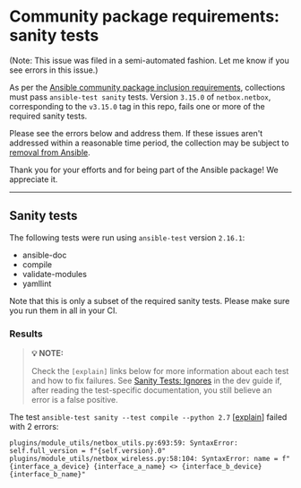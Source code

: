 # Community package requirements: sanity tests

(Note: This issue was filed in a semi-automated fashion. Let me know if you see errors in this issue.)

As per the [Ansible community package inclusion requirements][ci-testing], collections must pass `ansible-test sanity` tests. Version `3.15.0` of `netbox.netbox`, corresponding to the `v3.15.0` tag in this repo, fails one or more of the required sanity tests.


Please see the errors below and address them. If these issues aren't addressed within a reasonable time period, the collection may be subject to [removal from Ansible][removal].

Thank you for your efforts and for being part of the Ansible package! We appreciate it.

---

## Sanity tests

The following tests were run using `ansible-test` version `2.16.1`:

- ansible-doc
- compile
- validate-modules
- yamllint

Note that this is only a subset of the required sanity tests. Please make sure you run them in all in your CI.

### Results

> **💡 NOTE:**
>
> Check the `[explain]` links below for more information about each test and how to fix failures.
> See [Sanity Tests: Ignores](https://docs.ansible.com/ansible/latest/dev_guide/testing/sanity/ignores.html) in the dev guide if, after reading the test-specific documentation, you still believe an error is a false positive.

The test `ansible-test sanity --test compile --python 2.7` [[explain](https://docs.ansible.com/ansible-core/2.16/dev_guide/testing/sanity/compile.html)] failed with 2 errors:

``` text
plugins/module_utils/netbox_utils.py:693:59: SyntaxError: self.full_version = f"{self.version}.0"
plugins/module_utils/netbox_wireless.py:58:104: SyntaxError: name = f"{interface_a_device} {interface_a_name} <> {interface_b_device} {interface_b_name}"
```




[ci-testing]: https://docs.ansible.com/ansible/latest/community/collection_contributors/collection_requirements.html#ci-testing
[repo-mgmt]: https://docs.ansible.com/ansible/latest/community/collection_contributors/collection_requirements.html#repository-management
[removal]: https://github.com/ansible-collections/overview/blob/main/removal_from_ansible.rst

